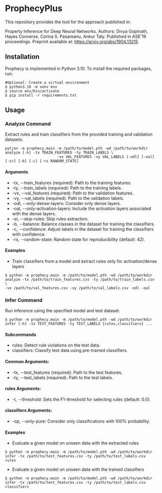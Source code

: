 # ProphecyPlus
This repository provides the tool for the approach published in:

Property Inference for Deep Neural Networks.
Authors: Divya Gopinath, Hayes Converse, Corina S. Pasareanu, Ankur Taly.
Published in ASE'19 proceedings. Preprint available at: https://arxiv.org/abs/1904.13215


## Installation
Prophecy is implemented in Python 3.10. To install the required packages, run:

```shell
#Optional: Create a virtual environment
$ python3.10 -m venv env
$ source env/bin/activate
$ pip install -r requirements.txt
```

## Usage

### Analyze Command

Extract rules and train classifiers from the provided training and validation datasets.


```shell
pytjon -m prophecy.main -m /path/to/model.pth -wd /path/to/workdir analyze [-h] -tx TRAIN_FEATURES -ty TRAIN_LABELS \
						-vx VAL_FEATURES -vy VAL_LABELS [-odl] [-oal] [-sr] [-b] [-c] [-rs RANDOM_STATE]
```

#### Arguments

- -tx, --train_features (required): Path to the training features.
- -ty, --train_labels (required): Path to the training labels.
- -vx, --val_features (required): Path to the validation features.
- -vy, --val_labels (required): Path to the validation labels.
- -odl, --only-dense-layers: Consider only dense layers.
- -oal, --only-activation-layers: Include the activation layers associated with the dense layers.
- -sr, --skip-rules: Skip rules extraction.
- -b, --balance: Balance classes in the dataset for training the classifiers.
- -c, --confidence: Adjust labels in the dataset for training the classifiers with confidence.
- -rs, --random-state: Random state for reproducibility (default: 42).


#### Examples

- Train classifiers from a model and extract rules only for activation/dense layers

```shell
$ python -m prophecy.main -m /path/to/model.pth -wd /path/to/workdir analyze -tx /path/to/train_features.csv -ty /path/to/train_labels.csv \
-vx /path/to/val_features.csv -vy /path/to/val_labels.csv -odl -oal 
```

### Infer Command

Run inference using the specified model and test dataset.

```shell
$ python -m prophecy.main -m /path/to/model.pth -wd /path/to/workdir infer [-h] -tx TEST_FEATURES -ty TEST_LABELS {rules,classifiers} ...
```

#### Subcommands
- rules: Detect rule violations on the test data.
- classifiers: Classify test data using pre-trained classifiers.


#### Common Arguments:
- -tx, --test_features (required): Path to the test features.
- -ty, --test_labels (required): Path to the test labels.


#### rules Arguments:
- -t, --threshold: Sets the F1-threshold for selecting rules (default: 0.0).

#### classifiers Arguments:
- -op, --only-pure: Consider only classifications with 100% probability.

#### Examples
- Evaluate a given model on unseen data with the extracted rules
```shell
$ python -m prophecy.main -m /path/to/model.pth -wd /path/to/workdir infer -tx /path/to/test_features.csv -ty /path/to/test_labels.csv rules
```

- Evaluate a given model on unseen data with the trained classifiers
```shell
$ python -m prophecy.main -m /path/to/model.pth -wd /path/to/workdir infer -tx /path/to/test_features.csv -ty /path/to/test_labels.csv classifiers 
```
